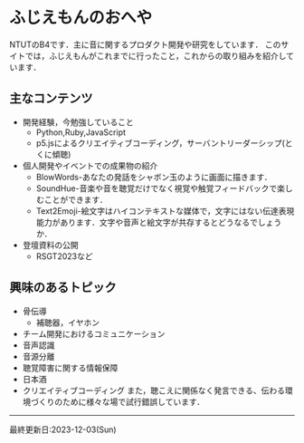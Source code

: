 # ふじえもんのおへや
NTUTのB4です．主に音に関するプロダクト開発や研究をしています．
このサイトでは，ふじえもんがこれまでに行ったこと，これからの取り組みを紹介しています．
## 主なコンテンツ
- 開発経験，今勉強していること
  - Python,Ruby,JavaScript
  - p5.jsによるクリエイティブコーディング，サーバントリーダーシップ(とくに傾聴)
- 個人開発やイベントでの成果物の紹介
  - BlowWords-あなたの発話をシャボン玉のように画面に描きます．
  - SoundHue-音楽や音を聴覚だけでなく視覚や触覚フィードバックで楽しむことができます．
  - Text2Emoji-絵文字はハイコンテキストな媒体で，文字にはない伝達表現能力があります．文字や音声と絵文字が共存するとどうなるでしょうか．
- 登壇資料の公開
  - RSGT2023など

## 興味のあるトピック
- 骨伝導
  - 補聴器，イヤホン
- チーム開発におけるコミュニケーション
- 音声認識
- 音源分離
- 聴覚障害に関する情報保障
- 日本酒
- クリエイティブコーディング
また，聴こえに関係なく発言できる、伝わる環境づくりのために様々な場で試行錯誤しています．
***
最終更新日:2023-12-03(Sun)
